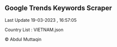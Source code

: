 

## Google Trends Keywords Scraper 
 
Last Update 19-03-2023 , 16:57:05

Country List :
VIETNAM.json



© Abdul Muttaqin 
